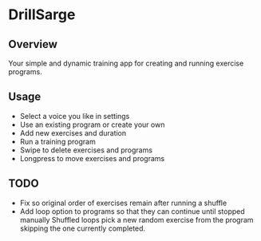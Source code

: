 # DrillSarge

## Overview
Your simple and dynamic training app for creating and running exercise programs.

## Usage
- Select a voice you like in settings
- Use an existing program or create your own
- Add new exercises and duration
- Run a training program
- Swipe to delete exercises and programs
- Longpress to move exercises and programs

## TODO
- Fix so original order of exercises remain after running a shuffle
- Add loop option to programs so that they can continue until stopped manually
    Shuffled loops pick a new random exercise from the program skipping the one 
    currently completed.
